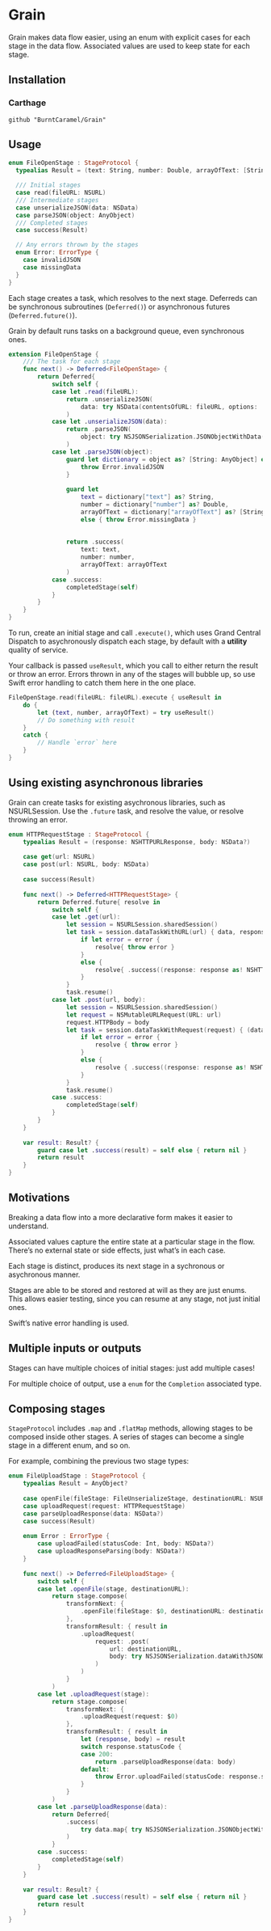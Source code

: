 # Grain

Grain makes data flow easier, using an enum with explicit cases
for each stage in the data flow.
Associated values are used to keep state for each stage.

## Installation

### Carthage

```
github "BurntCaramel/Grain"
```

## Usage

```swift
enum FileOpenStage : StageProtocol {
  typealias Result = (text: String, number: Double, arrayOfText: [String])

  /// Initial stages
  case read(fileURL: NSURL)
  /// Intermediate stages
  case unserializeJSON(data: NSData)
  case parseJSON(object: AnyObject)
  /// Completed stages
  case success(Result)

  // Any errors thrown by the stages
  enum Error: ErrorType {
    case invalidJSON
    case missingData
  }
}
```

Each stage creates a task, which resolves to the next stage.
Deferreds can be synchronous subroutines (`Deferred()`) or asynchronous futures (`Deferred.future()`).

Grain by default runs tasks on a background queue, even synchronous ones.

```swift
extension FileOpenStage {
	/// The task for each stage
	func next() -> Deferred<FileOpenStage> {
		return Deferred{
			switch self {
			case let .read(fileURL):
				return .unserializeJSON(
					data: try NSData(contentsOfURL: fileURL, options: .DataReadingMappedIfSafe)
				)
			case let .unserializeJSON(data):
				return .parseJSON(
					object: try NSJSONSerialization.JSONObjectWithData(data, options: NSJSONReadingOptions())
				)
			case let .parseJSON(object):
				guard let dictionary = object as? [String: AnyObject] else {
					throw Error.invalidJSON
				}
				
				guard let
					text = dictionary["text"] as? String,
					number = dictionary["number"] as? Double,
					arrayOfText = dictionary["arrayOfText"] as? [String]
					else { throw Error.missingData }
				
				
				return .success(
					text: text,
					number: number,
					arrayOfText: arrayOfText
				)
			case .success:
				completedStage(self)
			}
		}
	}
}
```

To run, create an initial stage and call `.execute()`, which uses
Grand Central Dispatch to asychronously dispatch each stage, by default
with a **utility** quality of service.

Your callback is passed `useResult`, which you call to either
return the result or throw an error.
Errors thrown in any of the stages will bubble up, so use Swift error
handling to catch them here in the one place. 

```swift
FileOpenStage.read(fileURL: fileURL).execute { useResult in
	do {
		let (text, number, arrayOfText) = try useResult()
		// Do something with result
	}
	catch {
		// Handle `error` here
	}
}
```

## Using existing asynchronous libraries

Grain can create tasks for existing asychronous libraries, such as NSURLSession.
Use the `.future` task, and resolve the value, or resolve throwing an error.

```swift
enum HTTPRequestStage : StageProtocol {
	typealias Result = (response: NSHTTPURLResponse, body: NSData?)
	
	case get(url: NSURL)
	case post(url: NSURL, body: NSData)
	
	case success(Result)
	
	func next() -> Deferred<HTTPRequestStage> {
		return Deferred.future{ resolve in
			switch self {
			case let .get(url):
				let session = NSURLSession.sharedSession()
				let task = session.dataTaskWithURL(url) { data, response, error in
					if let error = error {
						resolve{ throw error }
					}
					else {
						resolve{ .success((response: response as! NSHTTPURLResponse, body: data)) }
					}
				}
				task.resume()
			case let .post(url, body):
				let session = NSURLSession.sharedSession()
				let request = NSMutableURLRequest(URL: url)
				request.HTTPBody = body
				let task = session.dataTaskWithRequest(request) { (data, response, error) in
					if let error = error {
						resolve { throw error }
					}
					else {
						resolve { .success((response: response as! NSHTTPURLResponse, body: data)) }
					}
				}
				task.resume()
			case .success:
				completedStage(self)
			}
		}
	}
	
	var result: Result? {
		guard case let .success(result) = self else { return nil }
		return result
	}
}
```

## Motivations

Breaking a data flow into a more declarative form makes it easier to understand.

Associated values capture the entire state at a particular stage in the flow.
There’s no external state or side effects, just what’s in each case.

Each stage is distinct, produces its next stage in a sychronous or
asychronous manner.

Stages are able to be stored and restored at will as they are just enums. 
This allows easier testing, since you can resume at any stage, not just initial ones.

Swift’s native error handling is used. 

## Multiple inputs or outputs

Stages can have multiple choices of initial stages: just add multiple cases!

For multiple choice of output, use a `enum` for the `Completion` associated type.

## Composing stages

`StageProtocol` includes `.map` and `.flatMap` methods, allowing stages to be composed
inside other stages. A series of stages can become a single stage in a different
enum, and so on.

For example, combining the previous two stage types:

```swift
enum FileUploadStage : StageProtocol {
	typealias Result = AnyObject?
	
	case openFile(fileStage: FileUnserializeStage, destinationURL: NSURL)
	case uploadRequest(request: HTTPRequestStage)
	case parseUploadResponse(data: NSData?)
	case success(Result)
	
	enum Error : ErrorType {
		case uploadFailed(statusCode: Int, body: NSData?)
		case uploadResponseParsing(body: NSData?)
	}
	
	func next() -> Deferred<FileUploadStage> {
		switch self {
		case let .openFile(stage, destinationURL):
			return stage.compose(
				transformNext: {
					.openFile(fileStage: $0, destinationURL: destinationURL)
				},
				transformResult: { result in
					.uploadRequest(
						request: .post(
							url: destinationURL,
							body: try NSJSONSerialization.dataWithJSONObject([ "number": result.number ], options: [])
						)
					)
				}
			)
		case let .uploadRequest(stage):
			return stage.compose(
				transformNext: {
					.uploadRequest(request: $0)
				},
				transformResult: { result in
					let (response, body) = result
					switch response.statusCode {
					case 200:
						return .parseUploadResponse(data: body)
					default:
						throw Error.uploadFailed(statusCode: response.statusCode, body: body)
					}
				}
			)
		case let .parseUploadResponse(data):
			return Deferred{
				.success(
					try data.map{ try NSJSONSerialization.JSONObjectWithData($0, options: []) }
				)
			}
		case .success:
			completedStage(self)
		}
	}
	
	var result: Result? {
		guard case let .success(result) = self else { return nil }
		return result
	}
}
```
